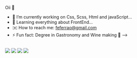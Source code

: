 Oii 💖

- 🔭 I’m currently working on Css, Scss, Html and javaScript...
- 🌱 Learning everything about FrontEnd...
- ✉️ How to reach me: feferrao@gmail.com
- ⚡ Fun fact: Degree in Gastronomy and Wine making 🍷
-->  
## 
<div>
  <a href="https://www.linkedin.com/in/fecastroferrao/" target="_blank"><img src="https://img.shields.io/badge/-LinkedIn-%230077B5?style=for-the-badge&logo=linkedin&logoColor=white" target="_blank"></a>
  <a href = "mailto:fecastroferrao@gmail.com"><img src="https://img.shields.io/badge/-Gmail-%23333?style=for-the-badge&logo=gmail&logoColor=white" target="_blank"></a>   
  <a href="https://instagram.com/fe.ferrao" target="_blank"><img src="https://img.shields.io/badge/-Instagram-%23E4405F?style=for-the-badge&logo=instagram&logoColor=white" target="_blank"></a>  
  <a href="https://twitter.com/feferrao_" target="_blank"><img src="https://img.shields.io/badge/Twitter-7289DA?style=for-the-badge&logo=twitter&logoColor=white" target="_blank"></a>
</div>

